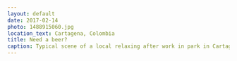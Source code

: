 ```yaml
---
layout: default
date: 2017-02-14
photo: 1488915060.jpg
location_text: Cartagena, Colombia
title: Need a beer?
caption: Typical scene of a local relaxing after work in park in Cartagena, Colombia.
---
```


